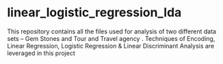 # linear_logistic_regression_lda
This repository contains all the files used for analysis of two different data sets – Gem Stones and Tour and Travel agency . Techniques of Encoding, Linear Regression, Logistic Regression &amp; Linear Discriminant Analysis are leveraged in this project
